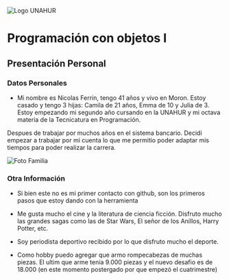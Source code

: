 ![Logo UNAHUR](./UNAHUR.png)

# Programación con objetos I
## Presentación Personal

### Datos Personales
- Mi nombre es Nicolas Ferrin, tengo 41 años y vivo en Moron. Estoy casado y tengo 3 hijas: Camila de 21 años, Emma de 10 y Julia de 3. 
Estoy empezando mi segundo año cursando en la UNAHUR y mi octava materia de la Tecnicatura en Programación. 

Despues de trabajar por muchos años en el sistema bancario. Decidi empezar a trabajar por mi cuenta lo que me permitio poder adaptar mis tiempos para poder realizar la carrera.

![Foto Familia](./Familia.jpg)

### Otra Información
- Si bien este no es mi primer contacto con github, son los primeros pasos que estoy dando con la herramienta

- Me gusta mucho el cine y la literatura de ciencia ficción. Disfruto mucho las grandes sagas como las de Star Wars, El señor de los Anillos, Harry Potter, etc.

- Soy periodista deportivo recibido por lo que disfruto mucho el deporte.

- Como hobby puedo agregar que armo rompecabezas de muchas piezas. El ultim que arme tenía 9.000 piezas y el nuevo desafio es de 18.000 (en este momento postergado por que empezó el cuatrimestre)